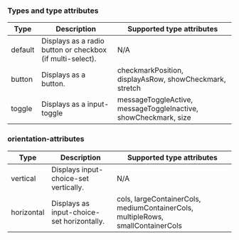### Types and type attributes

| **Type** | **Description**                                           | **Supported type attributes**                                   |
| -------- | --------------------------------------------------------- | --------------------------------------------------------------- |
| default  | Displays as a radio button or checkbox (if multi-select). | N/A                                                             |
| button   | Displays as a button.                                     | checkmarkPosition, displayAsRow, showCheckmark, stretch         |
| toggle   | Displays as a input-toggle                                | messageToggleActive, messageToggleInactive, showCheckmark, size |

### orientation-attributes

| **Type**   | **Description**                            | **Supported type attributes**                                                   |
| ---------- | ------------------------------------------ | ------------------------------------------------------------------------------- |
| vertical   | Displays input-choice-set vertically.      | N/A                                                                             |
| horizontal | Displays as input-choice-set horizontally. | cols, largeContainerCols, mediumContainerCols, multipleRows, smallContainerCols |
